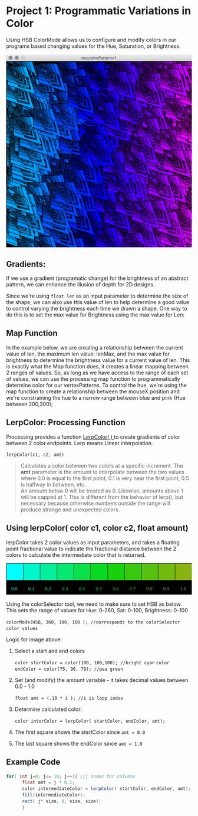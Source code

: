 # Project 1: Programmatic Variations in Color

Using HSB ColorMode allows us to configure and modify colors in our programs based changing values for the Hue, Saturation, or Brightness.

![](../../.gitbook/assets/screen-shot-2018-09-04-at-12.17.58-pm%20%281%29.png)

## Gradients:

If we use a gradient \(programatic change\) for the brightness of an abstract pattern, we can enhance the illusion of depth for 2D designs.

Since we're using `float len` as an input parameter to determine the size of the shape, we can also use this value of len to help determine a good value to control varying the brightness each time we drawn a shape. One way to do this is to set the max value for Brightness using the max value for Len:

## Map Function

In the example below, we are creating a relationship between the current value of len, the maximum len value: lenMax, and the max value for brightness to determine the brightness value for a current value of len. This is exactly what the Map function does, it creates a linear mapping between 2 ranges of values. So, as long as we have access to the range of each set of values, we can use the processing map function to programmatically determine color for our vertexPatterns. To control the hue, we're using the map function to create a relationship between the mouseX position and we're constraining the hue to a narrow range between blue and pink \(Hue between 200,300\);

## LerpColor: Processing Function

Processing provides a function [LerpColor\( \) ](https://processing.org/reference/lerpColor_.html)to create gradients of color between 2 color endpoints. Lerp means Linear interpolation. 

```text
lerpColor(c1, c2, amt)
```

> Calculates a color between two colors at a specific increment. The **amt** parameter is the amount to interpolate between the two values where 0.0 is equal to the first point, 0.1 is very near the first point, 0.5 is halfway in between, etc.  
> An amount below 0 will be treated as 0. Likewise, amounts above 1 will be capped at 1. This is different from the behavior of lerp\(\), but necessary because otherwise numbers outside the range will produce strange and unexpected colors.

## Using lerpColor\( color c1, color c2, float amount\)

lerpColor takes 2 color values as input parameters, and takes a floating point fractional value to indicate the fractional distance between the 2 colors to calculate the intermediate color that is returned.

![](../../.gitbook/assets/screenshot-2017-09-24-16.01.04.png)

Using the colorSelector tool, we need to make sure to set HSB as below. This sets the range of values for Hue: 0-260, Sat: 0-100, Brightness: 0-100

`colorMode(HSB, 360, 100, 100 ); //corresponds to the colorSelector color values`

Logic for image above:

1. Select a start and end colors

   `color startColor = color(180, 100,100); //bright cyan` `color endColor = color(75, 90, 70); //pea green`

2. Set \(and modify\) the amount variable - it takes decimal values between 0.0 - 1.0

   `float amt = (.10 * i ); //i is loop index`

3. Determine calculated color:

   `color interColor = lerpColor( startColor, endColor, amt);`

4. The first square shows the startColor since `amt = 0.0`
5. The last square shows the endColor since `amt = 1.0`

## Example Code

```java
for( int j=0; j<= 10; j++){ //j index for columns
      float amt = j * 0.1;
      color intermediateColor = lerpColor( startColor, endColor, amt);
      fill(intermediateColor);
      rect( j* size, 0, size, size);
      }
```

